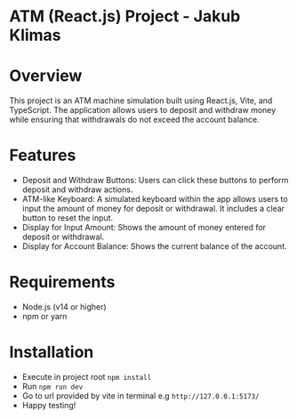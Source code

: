 # ATM (React.js) Project - Jakub Klimas

# Overview

This project is an ATM machine simulation built using React.js, Vite, and TypeScript. The application allows users to deposit and withdraw money while ensuring that withdrawals do not exceed the account balance.

# Features

- Deposit and Withdraw Buttons: Users can click these buttons to perform deposit and withdraw actions.
- ATM-like Keyboard: A simulated keyboard within the app allows users to input the amount of money for deposit or withdrawal. It includes a clear button to reset the input.
- Display for Input Amount: Shows the amount of money entered for deposit or withdrawal.
- Display for Account Balance: Shows the current balance of the account.

# Requirements

- Node.js (v14 or higher)
- npm or yarn

# Installation

- Execute in project root `npm install`
- Run `npm run dev`
- Go to url provided by vite in terminal e.g `http://127.0.0.1:5173/`
- Happy testing!
